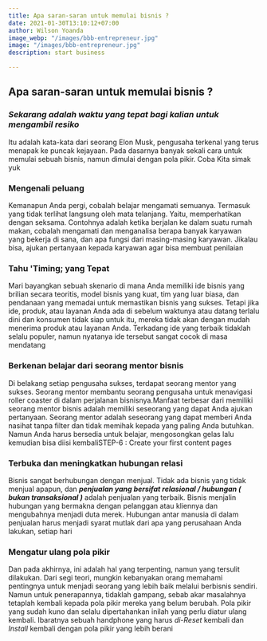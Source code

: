 ```yaml
---
title: Apa saran-saran untuk memulai bisnis ?
date: 2021-01-30T13:10:12+07:00
author: Wilson Yoanda
image_webp: "/images/bbb-entrepreneur.jpg"
image: "/images/bbb-entrepreneur.jpg"
description: start business

---
```

## Apa saran-saran untuk memulai bisnis ?

### **_Sekarang adalah waktu yang tepat bagi kalian untuk mengambil resiko_**

Itu adalah kata-kata dari seorang Elon Musk, pengusaha terkenal yang terus menapak ke puncak kejayaan. Pada dasarnya banyak sekali cara untuk memulai sebuah bisnis, namun dimulai dengan pola pikir. Coba Kita simak yuk

### **Mengenali peluang**

Kemanapun Anda pergi, cobalah belajar mengamati semuanya. Termasuk yang tidak terlihat langsung oleh mata telanjang. Yaitu, memperhatikan dengan seksama. Contohnya adalah ketika berjalan ke dalam suatu rumah makan, cobalah mengamati dan menganalisa berapa banyak karyawan yang bekerja di sana, dan apa fungsi dari masing-masing karyawan. Jikalau bisa, ajukan pertanyaan kepada karyawan agar bisa membuat penilaian

### **Tahu 'Timing; yang Tepat**

Mari bayangkan sebuah skenario di mana Anda memiliki ide bisnis yang brilian secara teoritis, model bisnis yang kuat, tim yang luar biasa, dan pendanaan yang memadai untuk memastikan bisnis yang sukses. Tetapi jika ide, produk, atau layanan Anda ada di sebelum waktunya atau datang terlalu dini dan konsumen tidak siap untuk itu, mereka tidak akan dengan mudah menerima produk atau layanan Anda. Terkadang ide yang terbaik tidaklah selalu populer, namun nyatanya ide tersebut sangat cocok di masa mendatang

### **Berkenan belajar dari seorang mentor bisnis**

Di belakang setiap pengusaha sukses, terdapat seorang mentor yang sukses. Seorang mentor membantu seorang pengusaha untuk menavigasi roller coaster di dalam perjalanan bisnisnya.Manfaat terbesar dari memiliki seorang mentor bisnis adalah memiliki seseorang yang dapat Anda ajukan pertanyaan. Seorang mentor adalah seseorang yang dapat memberi Anda nasihat tanpa filter dan tidak memihak kepada yang paling Anda butuhkan. Namun Anda harus bersedia untuk belajar, mengosongkan gelas lalu kemudian bisa diisi kembaliSTEP-6 : Create your first content pages

### **Terbuka dan meningkatkan hubungan relasi**

Bisnis sangat berhubungan dengan menjual. Tidak ada bisnis yang tidak menjual apapun, dan **_penjualan yang bersifat relasional / hubungan ( bukan transaksional )_** adalah penjualan yang terbaik. Bisnis menjalin hubungan yang bermakna dengan pelanggan atau kliennya dan mengubahnya menjadi duta merek. Hubungan antar manusia di dalam penjualan harus menjadi syarat mutlak dari apa yang perusahaan Anda lakukan, setiap hari

### **Mengatur ulang pola pikir**

Dan pada akhirnya, ini adalah hal yang terpenting, namun yang tersulit dilakukan. Dari segi teori, mungkin kebanyakan orang memahami pentingnya untuk menjadi seorang yang lebih baik melalui berbisnis sendiri. Namun untuk penerapannya, tidaklah gampang, sebab akar masalahnya tetaplah kembali kepada pola pikir mereka yang belum berubah. Pola pikir yang sudah kuno dan selalu dipertahankan inilah yang perlu diatur ulang kembali. Ibaratnya sebuah handphone yang harus _di-Reset_ kembali dan _Install_ kembali dengan pola pikir yang lebih berani